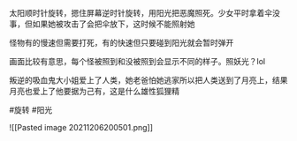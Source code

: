 

太阳顺时针旋转，摁住屏幕逆时针旋转，用阳光把恶魔照死。少女平时拿着伞没事，但如果她被攻击了会把伞放下，这时候不能照射她

怪物有的慢速但需要打死，有的快速但只要碰到阳光就会暂时弹开

画面比较有意思，每个怪被照到和没被照到会显示不同的样子。照妖光？lol


叛逆的吸血鬼大小姐爱上了人类，她老爸怕她逃家所以把人类送到了月亮上，结果月亮也爱上了他要据为己有，这是什么雄性狐狸精

#旋转 #阳光

![[Pasted image 20211206200501.png]]